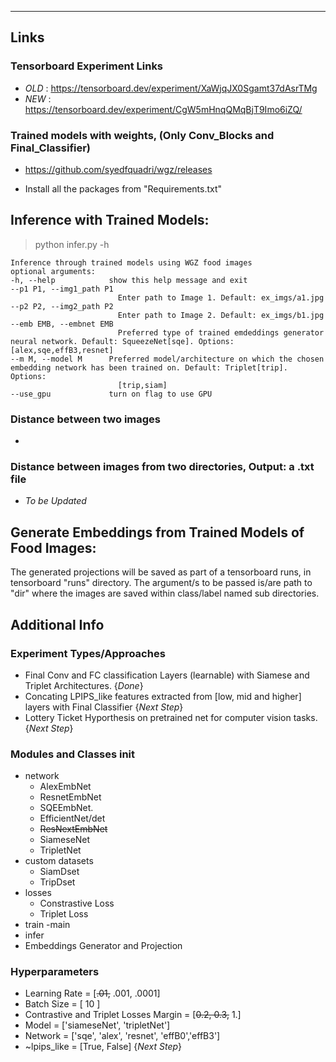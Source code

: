 -------
## Links
### Tensorboard Experiment Links
- *OLD* : https://tensorboard.dev/experiment/XaWjqJX0Sgamt37dAsrTMg
- *NEW* : https://tensorboard.dev/experiment/CgW5mHnqQMqBjT9Imo6iZQ/

### Trained models with weights, (Only Conv_Blocks and Final_Classifier)
- https://github.com/syedfquadri/wgz/releases


- Install all the packages from "Requirements.txt"
## Inference with Trained Models:
> python infer.py -h
```
Inference through trained models using WGZ food images
optional arguments:
-h, --help            show this help message and exit
--p1 P1, --img1_path P1
                        Enter path to Image 1. Default: ex_imgs/a1.jpg
--p2 P2, --img2_path P2
                        Enter path to Image 2. Default: ex_imgs/b1.jpg
--emb EMB, --embnet EMB
                        Preferred type of trained emdeddings generator neural network. Default: SqueezeNet[sqe]. Options: [alex,sqe,effB3,resnet]      
--m M, --model M      Preferred model/architecture on which the chosen embedding network has been trained on. Default: Triplet[trip]. Options:       
                        [trip,siam]
--use_gpu             turn on flag to use GPU
```

### Distance between two images
- 

### Distance between images from two directories, Output: a .txt file
- _To be Updated_

## Generate Embeddings from Trained Models of Food Images:
The generated projections will be saved as part of a tensorboard runs, in tensorboard "runs" directory. 
The argument/s to be passed is/are path to "dir" where the images are saved within class/label named sub directories. 

## Additional Info
### Experiment Types/Approaches
- Final Conv and FC classification Layers (learnable) with Siamese and Triplet Architectures. {*Done*}
- Concating LPIPS_like features extracted from [low, mid and higher] layers with Final Classifier {_*Next Step*_}
- Lottery Ticket Hyporthesis on pretrained net for computer vision tasks. {_*Next Step*_}

### Modules and Classes init
- network
    - AlexEmbNet
    - ResnetEmbNet
    - SQEEmbNet.
    - EfficientNet/det
    - ~~ResNextEmbNet~~
    - SiameseNet
    - TripletNet
- custom datasets
    - SiamDset
    - TripDset
- losses
    - Constrastive Loss
    - Triplet Loss
- train
    -main
- infer
- Embeddings Generator and Projection

### Hyperparameters
- Learning Rate = [~~.01,~~ .001, .0001]
- Batch Size = [ 10 ]
- Contrastive and Triplet Losses Margin = [~~0.2, 0.3,~~ 1.]
- Model = ['siameseNet', 'tripletNet']
- Network = ['sqe', 'alex', 'resnet', 'effB0','effB3'] 
- ~lpips_like = [True, False] {_*Next Step*_}